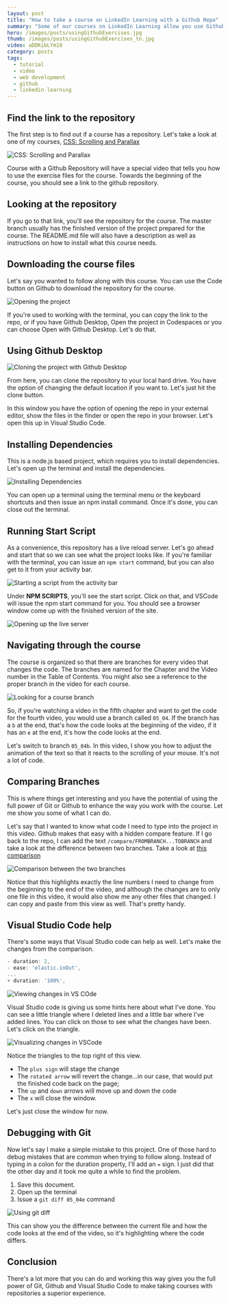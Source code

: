 ```yaml
---
layout: post
title: "How to take a course on LinkedIn Learning with a Github Repo"
summary: "Some of our courses on LinkedIn Learning allow you use Github repositories in order to follow along and practice with the course, so let's take a look at how that works and how you might use Github to enhance the way you take the course."
hero: /images/posts/usingGithubExercises.jpg
thumb: /images/posts/usingGithubExercises_tn.jpg
video: aDDKibLYm18
category: posts
tags:
  - tutorial
  - video
  - web development
  - github
  - linkedin learning
---
```


## Find the link to the repository

The first step is to find out if a course has a repository. Let's take a look at one of my courses, [CSS: Scrolling and Parallax](https://www.linkedin.com/learning/css-scrolling-and-parallax/using-the-exercises-for-this-course?u=104)

![CSS: Scrolling and Parallax](http://pixelprowess.com/i/2020-07-22_18-40-41.png)

Course with a Github Repository will have a special video that tells you how to use the exercise files for the course. Towards the beginning of the course, you should see a link to the github repository.

## Looking at the repository

If you go to that link, you'll see the repository for the course. The master branch usually has the finished version of the project prepared for the course. The README.md file will also have a description as well as instructions on how to install what this course needs.

## Downloading the course files

Let's say you wanted to follow along with this course. You can use the Code button on Github to download the repository for the course.

![Opening the project](http://pixelprowess.com/i/2020-07-22_18-51-40.png)

If you're used to working with the terminal, you can copy the link to the repo, or if you have Github Desktop, Open the project in Codespaces or you can choose Open with Github Desktop. Let's do that.

## Using Github Desktop

![Cloning the project with Github Desktop](http://pixelprowess.com/i/2020-07-22_18-56-11.png)

From here, you can clone the repository to your local hard drive. You have the option of changing the default location if you want to. Let's just hit the clone button.

In this window you have the option of opening the repo in your external editor, show the files in the finder or open the repo in your browser. Let's open this up in Visual Studio Code.

## Installing Dependencies

This is a node.js based project, which requires you to install dependencies. Let's open up the terminal and install the dependencies.

![Installing Dependencies](http://pixelprowess.com/i/2020-07-22_19-05-43.png)

You can open up a terminal using the terminal menu or the keyboard shortcuts and then issue an npm install command. Once it's done, you can close out the terminal.

## Running Start Script

As a convenience, this repository has a live reload server. Let's go ahead and start that so we can see what the project looks like. If you're familiar with the terminal, you can issue an `npm start` command, but you can also get to it from your activity bar.

![Starting a script from the activity bar](http://pixelprowess.com/i/2020-07-22_19-15-05.png)

Under **NPM SCRIPTS**, you'll see the start script. Click on that, and VSCode will issue the npm start command for you. You should see a browser window come up with the finished version of the site.

![Opening up the live server](http://pixelprowess.com/i/2020-07-22_19-22-53.png)

## Navigating through the course

The course is organized so that there are branches for every video that changes the code. The branches are named for the Chapter and the Video number in the Table of Contents. You might also see a reference to the proper branch in the video for each course.

![Looking for a course branch](http://pixelprowess.com/i/2020-07-22_19-38-41.png)

So, if you're watching a video in the fifth chapter and want to get the code for the fourth video, you would use a branch called `05_04`. If the branch has a `b` at the end, that's how the code looks at the beginning of the video, if it has an `e` at the end, it's how the code looks at the end.

Let's switch to branch `05_04b`. In this video, I show you how to adjust the animation of the text so that it reacts to the scrolling of your mouse. It's not a lot of code.

## Comparing Branches

This is where things get interesting and you have the potential of using the full power of Git or Github to enhance the way you work with the course. Let me show you some of what I can do.

Let's say that I wanted to know what code I need to type into the project in this video. Github makes that easy with a hidden compare feature. If I go back to the repo, I can add the text `/compare/FROMBRANCH...TOBRANCH` and take a look at the difference between two branches. Take a look at [this comparison](https://github.com/LinkedInLearning/css-scrolling-parallax-2835103/compare/05_04b..05_04e)

![Comparison between the two branches](http://pixelprowess.com/i/2020-07-22_20-02-46.png)

Notice that this highlights exactly the line numbers I need to change from the beginning to the end of the video, and although the changes are to only one file in this video, it would also show me any other files that changed. I can copy and paste from this view as well. That's pretty handy.

## Visual Studio Code help

There's some ways that Visual Studio code can help as well. Let's make the changes from the comparison.

```js
- duration: 2,
- ease: 'elastic.inOut',
...
+ duration: '100%',
```

![Viewing changes in VS COde](http://pixelprowess.com/i/2020-07-22_20-09-22.png)

Visual Studio code is giving us some hints here about what I've done. You can see a little triangle where I deleted lines and a little bar where I've added lines. You can click on those to see what the changes have been. Let's click on the triangle.

![Visualizing changes in VSCode](http://pixelprowess.com/i/2020-07-22_20-18-21.png)

Notice the triangles to the top right of this view.

- The `plus sign` will stage the change
- The `rotated arrow` will revert the change...in our case, that would put the finished code back on the page;
- The `up` and `down` arrows will move up and down the code
- The `x` will close the window.

Let's just close the window for now.

## Debugging with Git

Now let's say I make a simple mistake to this project. One of those hard to debug mistakes that are common when trying to follow along. Instead of typing in a colon for the duration property, I'll add an `=` sign. I just did that the other day and it took me quite a while to find the problem.

1. Save this document.
2. Open up the terminal
3. Issue a `git diff 05_04e` command

![Using git diff](http://pixelprowess.com/i/2020-07-22_20-36-44.png)

This can show you the difference between the current file and how the code looks at the end of the video, so it's highlighting where the code differs.

## Conclusion

There's a lot more that you can do and working this way gives you the full power of Git, Github and Visual Studio Code to make taking courses with repositories a superior experience.
